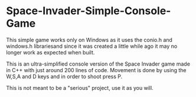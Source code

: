 # Space-Invader-Simple-Console-Game

This simple game works only on Windows as it uses the conio.h and windows.h librariesand since it was created a little while ago it may no longer work as expected when built.

This is an ultra-simplified console version of the Space Invader game made in C++ with just around 200 lines of code.
Movement is done by using the W,S,A and D keys and in order to shoot press P.

This is not meant to be a "serious" project, use it as you will.
